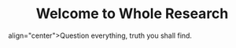 <h1 align="center">Welcome to Whole Research</h1>
<p> align="center">Question everything, truth you shall find.</p>

